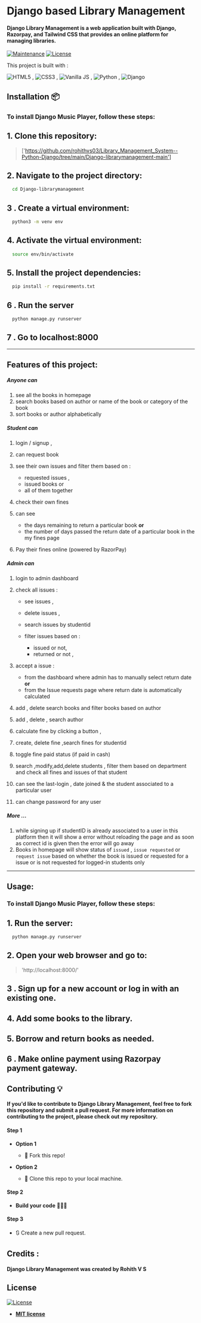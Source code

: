 

# Django based  Library Management

#### Django Library Management is a web application built with Django, Razorpay, and Tailwind CSS that provides an online platform for managing libraries.
> 

[![Maintenance](https://img.shields.io/badge/maintained-yes-green.svg)](https://github.com/rajaprerak/MusicPlayer/commits/master)
[![License](http://img.shields.io/:license-mit-blue.svg?style=flat-square)](http://badges.mit-license.org)

This project is built with :

![HTML5](https://www.w3.org/html/logo/downloads/HTML5_Logo_64.png) , ![CSS3](https://upload.wikimedia.org/wikipedia/commons/thumb/d/d5/CSS3_logo_and_wordmark.svg/48px-CSS3_logo_and_wordmark.svg.png) , ![Vanilla JS](https://upload.wikimedia.org/wikipedia/commons/thumb/9/99/Unofficial_JavaScript_logo_2.svg/64px-Unofficial_JavaScript_logo_2.svg.png) , ![Python](https://www.quintagroup.com/++theme++quintagroup-theme/images/logo_python_section.png) , ![Django](https://www.quintagroup.com/++theme++quintagroup-theme/images/logo_django_section.png)



## Installation 📦
### To install Django Music Player, follow these steps:
## 1. Clone this repository:
>['https://github.com/rohithvs03/Library_Management_System--Python-Django/tree/main/Django-librarymanagement-main']
## 2. Navigate to the project directory:

```bash
  cd Django-librarymanagement
```
## 3 . Create a virtual environment:
```bash
  python3 -m venv env
```
## 4. Activate the virtual environment:
```bash
  source env/bin/activate
```
## 5. Install the project dependencies:
```bash
  pip install -r requirements.txt
```
## 6 . Run the server
```bash
  python manage.py runserver
```
## 7 . Go to localhost:8000
---

## Features of this project:

##### Anyone can

1. see all the books in homepage
2. search books based on author or name of the book or category of the book
3. sort books or author alphabetically

##### Student can

1.  login / signup ,
2.  can request book
3.  see their own issues and filter them based on :

    - requested issues ,
    - issued books or
    - all of them together

4.  check their own fines
5.  can see

    - the days remaining to return a particular book
      **or**
    - the number of days passed the return date of a particular book in the my fines page

6.  Pay their fines online (powered by RazorPay)

##### Admin can

1.  login to admin dashboard
2.  check all issues :

    - see issues ,
    - delete issues ,
    - search issues by studentid
    - filter issues based on :

      - issued or not,
      - returned or not ,

3.  accept a issue :

    - from the dashboard where admin has to manually select return date
      **or**
    - from the Issue requests page where return date is automatically calculated

4.  add , delete search books and filter books based on author
5.  add , delete , search author
6.  calculate fine by clicking a button ,
7.  create, delete fine ,search fines for studentid
8.  toggle fine paid status (if paid in cash)
9.  search ,modify,add,delete students , filter them based on department and check all fines and issues of that student
10. can see the last-login , date joined & the student associated to a particular user
11. can change password for any user

##### More ...

1. while signing up if studentID is already associated to a user in this platform then it will show a error without reloading the page and as soon as correct id is given then the error will go away
2. Books in homepage will show status of `issued` , `issue requested` or `request issue` based on whether the book is issued or requested for a issue or is not requested for logged-in students only

---

## Usage:
### To install Django Music Player, follow these steps:
## 1. Run the server:

```bash
  python manage.py runserver
```

## 2. Open your web browser and go to:
>'http://localhost:8000/'
## 3 . Sign up for a new account or log in with an existing one.

## 4. Add some books to the library.

## 5. Borrow and return books as needed.

## 6 . Make online payment using Razorpay payment gateway.


## Contributing 💡

#### If you'd like to contribute to Django Library Management, feel free to fork this repository and submit a pull request. For more information on contributing to the project, please check out my repository.


#### Step 1

- **Option 1**
    - 🍴 Fork this repo!

- **Option 2**
    - 👯 Clone this repo to your local machine.


#### Step 2

- **Build your code** 🔨🔨🔨

#### Step 3

- 🔃 Create a new pull request.
## Credits :

#### Django Library Management was created by Rohith V S


## License
[![License](http://img.shields.io/:license-mit-blue.svg?style=flat-square)](http://badges.mit-license.org)

- **[MIT license](http://opensource.org/licenses/mit-license.php)**
